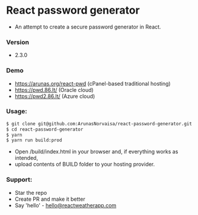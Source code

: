 # React password generator
* An attempt to create a secure password generator in React.

### Version
* 2.3.0

### Demo
* https://arunas.org/react-pwd (cPanel-based traditional hosting)
* https://pwd.86.lt/ (Oracle cloud)
* https://pwd2.86.lt/ (Azure cloud)

### Usage:
```sh
$ git clone git@github.com:ArunasNorvaisa/react-password-generator.git
$ cd react-password-generator
$ yarn
$ yarn run build:prod
```

* Open /build/index.html in your browser and, if everything works as intended,
* upload contents of BUILD folder to your hosting provider.

### Support:

* Star the repo
* Create PR and make it better
* Say 'hello' - hello@reactweatherapp.com
